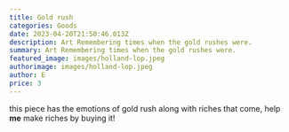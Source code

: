 ```yaml
---
title: Gold rush
categories: Goods
date: 2023-04-20T21:50:46.013Z
description: Art Remembering times when the gold rushes were.
summary: Art Remembering times when the gold rushes were.
featured_image: images/holland-lop.jpeg
authorimage: images/holland-lop.jpeg
author: E
price: 3
---
```

this piece has the emotions of gold rush along with riches that come, help **me** make riches by buying it!